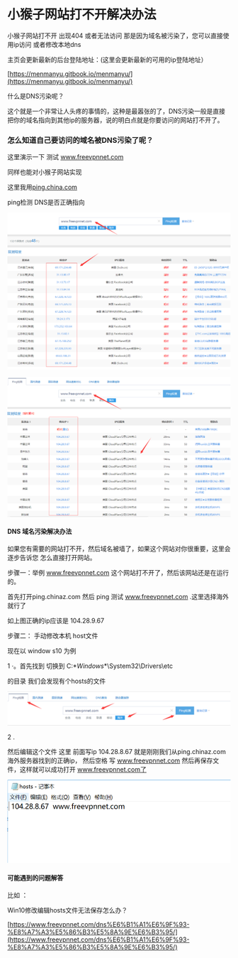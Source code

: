 # 小猴子网站打不开解决办法

小猴子网站打不开 出现404 或者无法访问 那是因为域名被污染了，您可以直接使用ip访问 或者修改本地dns 

主页会更新最新的后台登陆地址：\(这里会更新最新的可用的ip登陆地址）

[https://menmanyu.gitbook.io/menmanyu/](https://menmanyu.gitbook.io/menmanyu/)

什么是DNS污染呢？

这个就是一个非常让人头疼的事情的，这种是最嚣张的了，DNS污染一般是直接把你的域名指向到其他ip的服务器，说的明白点就是你要访问的网站打不开了。

### 怎么知道自己要访问的域名被DNS污染了呢？

这里演示一下 测试 www.freevpnnet.com

同样也能对小猴子网站实现

这里我用[ping.china.com       ](http://ping.chinaz.com/)

ping检测 DNS是否正确指向

![&#x8FD9;&#x4E2A;&#x56FE;&#x7247;&#x53EF;&#x4EE5;&#x770B;&#x51FA;&#xFF0C;&#x6211;&#x4EEC;&#x7684;&#x57DF;&#x540D;&#x88AB;&#x6307;&#x5411;&#x4E86; FACEBOOK twitter &#x7B49;&#x7F51;&#x7AD9;&#xFF0C;&#x8FD9;&#x4E2A;&#x663E;&#x7136;&#x662F;&#x4E0D;&#x771F;&#x786E;&#x7684;&#x6307;&#x5411;&#x3002;&#x56FD;&#x5185;&#x7684;&#x6240;&#x6709;&#x673A;&#x5668;  &#x7136;&#x540E;&#x6211;&#x4EEC;&#x518D;&#x6765;&#x770B;&#x5916;&#x6D77;&#x670D;&#x52A1;&#x5668;&#x6307;&#x5411;](.gitbook/assets/tim-tu-pian-20190824005824.png)

![&#x5F53;&#x6211;&#x4EEC;&#x7528;&#x6D77;&#x5916;&#x7684;&#x8BBE;&#x5907;&#x6D4B;&#x8BD5;&#x7684;&#x65F6;&#x5019; &#x53D1;&#x73B0;&#x57DF;&#x540D;&#x662F;&#x6B63;&#x786E;&#x7684;&#x6307;&#x5411;&#xFF0C;&#x8FD9;&#x4E5F;&#x662F;&#x4E3A;&#x4EC0;&#x4E48;&#x6211;&#x4EEC;&#x7528;&#x6D77;&#x5916;&#x7684;&#x670D;&#x52A1;&#x5668;&#x7FFB;&#x5899;&#x540E;&#x5C31;&#x53EF;&#x4EE5;&#x6253;&#x5F00;&#x7F51;&#x7AD9;&#x3002;](.gitbook/assets/hai-wai.png)

#### DNS 域名污染解决办法

如果您有需要的网站打不开，然后域名被墙了，如果这个网站对你很重要，这里会逐步告诉您 怎么直接打开网站。

步骤一：举例   www.freevpnnet.com 这个网站打不开了，然后该网站还是在运行的。

首先打开ping.chinaz.com   然后 ping 测试 www.freevpnnet.com .这里选择海外就行了

如上图正确的ip应该是 104.28.9.67

步骤二： 手动修改本机 host文件

现在以 window s10 为例

1  ·。首先找到  切换到  C:\**Windows**\System32\Drivers\etc

的目录  我们会发现有个hosts的文件

![](.gitbook/assets/tim-tu-pian-20190824011142.png)

2 .

然后编辑这个文件  这里  前面写ip    104.28.8.67  就是刚刚我们从ping.chinaz.com  海外服务器找到的正确ip，  然后空格 写 www.freevpnnet.com   然后再保存文件，这样就可以成功打开 www.freevpnnet.com了

![](.gitbook/assets/tim-tu-pian-20190824012303.png)

#### 可能遇到的问题解答

比如 ：

Win10修改编辑hosts文件无法保存怎么办？

[https://www.freevpnnet.com/dns%E6%B1%A1%E6%9F%93-%E8%A7%A3%E5%86%B3%E5%8A%9E%E6%B3%95/](https://www.freevpnnet.com/dns%E6%B1%A1%E6%9F%93-%E8%A7%A3%E5%86%B3%E5%8A%9E%E6%B3%95/)



